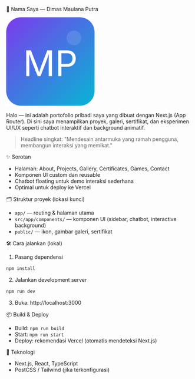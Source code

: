 🎨 Nama Saya — Dimas Maulana Putra

![brand-icon](./public/brand-icon.svg)

Halo — ini adalah portofolio pribadi saya yang dibuat dengan Next.js (App Router). Di sini saya menampilkan proyek, galeri, sertifikat, dan eksperimen UI/UX seperti chatbot interaktif dan background animatif.

> Headline singkat: "Mendesain antarmuka yang ramah pengguna, membangun interaksi yang memikat."

✨ Sorotan
- Halaman: About, Projects, Gallery, Certificates, Games, Contact
- Komponen UI custom dan reusable
- Chatbot floating untuk demo interaksi sederhana
- Optimal untuk deploy ke Vercel

🗂 Struktur proyek (lokasi kunci)
- `app/` — routing & halaman utama
- `src/app/components/` — komponen UI (sidebar, chatbot, interactive background)
- `public/` — ikon, gambar galeri, sertifikat

🛠 Cara jalankan (lokal)
1) Pasang dependensi

```powershell
npm install
```

2) Jalankan development server

```powershell
npm run dev
```

3) Buka: http://localhost:3000

📦 Build & Deploy
- Build: `npm run build`
- Start: `npm run start`
- Deploy: rekomendasi Vercel (otomatis mendeteksi Next.js)

🚀 Teknologi
- Next.js, React, TypeScript
- PostCSS / Tailwind (jika terkonfigurasi)


